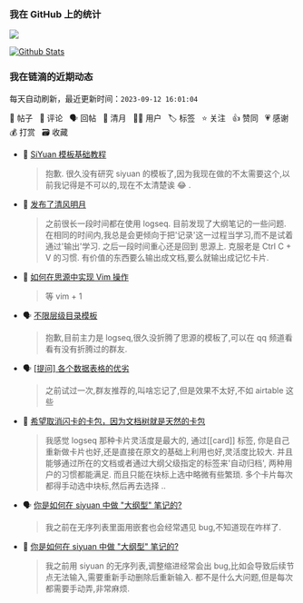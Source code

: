 ### 我在 GitHub 上的统计

<a title="Hits" target="_blank" href="https://github.com/Crowds21/Crowds21"><img src="https://hits.b3log.org/crowds21/crowds21.svg"></a>

[![Github Stats](https://github-readme-stats.vercel.app/api?username=crowds21&theme=tokyonight&show_icons=true)](https://github.com/crowds21)

<!--events start -->

### 我在链滴的近期动态

每天自动刷新，最近更新时间：`2023-09-12 16:01:04`

📝 帖子 &nbsp; 💬 评论 &nbsp; 🗣 回帖 &nbsp; 🌙 清月 &nbsp; 👨‍💻 用户 &nbsp; 🏷️ 标签 &nbsp; ⭐️ 关注 &nbsp; 👍 赞同 &nbsp; 💗 感谢 &nbsp; 💰 打赏 &nbsp; 🗃 收藏

* 💬 [SiYuan 模板基础教程](https://ld246.com/article/1627298479208/comment/1686155638456#comments)

  > 抱歉. 很久没有研究 siyuan 的模板了,因为我现在做的不太需要这个,以前我记得是不可以的,现在不太清楚诶 😂 .
* 🌙 [发布了清风明月](https://ld246.com/member/crowds21/breezemoons/1679802306252)

  > 之前很长一段时间都在使用 logseq. 目前发现了大纲笔记的一些问题. 在相同的时间内,我总是会更倾向于把'记录'这一过程当学习,而不是试着通过'输出'学习. 之后一段时间重心还是回到 思源上. 克服老是 Ctrl C + V 的习惯. 有价值的东西要么输出成文档,要么就输出成记忆卡片.
* 💬 [如何在思源中实现 Vim 操作](https://ld246.com/article/1673357325312/comment/1673561897085#comments)

  > 等 vim + 1
* 🗣 [不限层级目录模板](https://ld246.com/article/1632302122435/comment/1671207563979#comments)

  > 抱歉,目前主力是 logseq,很久没折腾了思源的模板了,可以在 qq 频道看看有没有折腾过的群友.
* 🗣 [[提问] 各个数据表格的优劣](https://ld246.com/article/1638179178806/comment/1666143831700#comments)

  > 之前试过一次,群友推荐的,叫啥忘记了,但是效果不太好,不如 airtable 这些
* 💬 [希望取消闪卡的卡包，因为文档树就是天然的卡包](https://ld246.com/article/1673512327205/comment/1673561425168#comments)

  > 我感觉 logseq 那种卡片灵活度是最大的, 通过[[card]] 标签, 你是自己重新做卡片也好,还是直接在原文的基础上利用也好,灵活度比较大. 并且能够通过所在的文档或者通过大纲父级指定的标签来'自动归档', 两种用户的习惯都能满足. 而且只能在块标上选中略微有些繁琐. 多个卡片每次都得手动选中块标,然后再去选择 ..
* 🗣 [你是如何在 siyuan 中做 "大纲型" 笔记的?](https://ld246.com/article/1663579250394/comment/1663588839142#comments)

  > 我之前在无序列表里面用嵌套也会经常遇见 bug,不知道现在咋样了.
* 💬 [你是如何在 siyuan 中做 "大纲型" 笔记的?](https://ld246.com/article/1663579250394/comment/1663662465634#comments)

  > 我之前用 siyuan 的无序列表,调整缩进经常会出 bug,比如会导致后续节点无法输入,需要重新手动删除后重新输入. 都不是什么大问题,但是每次都需要手动弄,非常麻烦.


<!--events end -->
